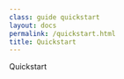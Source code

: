 ```yaml
---
class: guide quickstart
layout: docs
permalink: /quickstart.html
title: Quickstart
---
```


Quickstart
